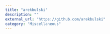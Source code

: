 ```yaml
---
title: "arekbulski"
description: ""
external_url: "https://github.com/arekbulski"
category: "Miscellaneous"
---
```

